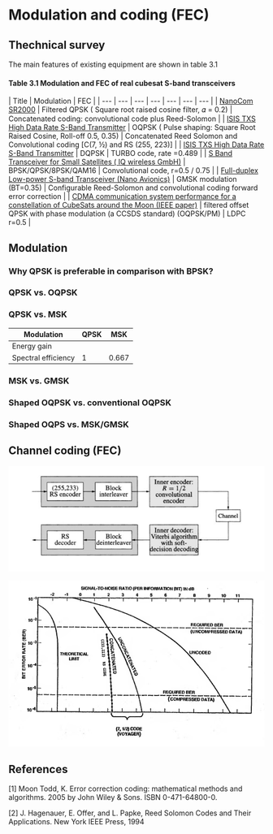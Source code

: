# Modulation and coding \(FEC\)

## Thechnical survey

The main features of existing equipment are shown in table 3.1

#### Table 3.1 Modulation and FEC of real cubesat S-band transceivers

| Title | Modulation | FEC |
| --- | --- | --- | --- | --- | --- | --- |
| [ NanoCom SR2000](https://gomspace.com/UserFiles/Subsystems/datasheet/gs-ds-nanocom-sr2000-10.pdf) | Filtered QPSK \( Square root raised cosine filter, 𝛼 = 0.2\) | Concatenated coding: convolutional code plus Reed-Solomon |
| [ISIS TXS High Data Rate S-Band Transmitter](https://www.cubesatshop.com/product/isis-txs-s-band-transmitter/) | OQPSK \( Pulse shaping: Square Root Raised Cosine, Roll-off 0.5, 0.35\) | Concatenated Reed Solomon and Convolutional coding \[C\(7, ½\) and RS \(255, 223\)\] |
| [ISIS TXS High Data Rate S-Band Transmitter](https://www.cubesatshop.com/product/isis-txs-s-band-transmitter/) | DQPSK | TURBO code, rate =0.489 |
| [S Band Transceiver for Small Satellites \( IQ wireless GmbH\)](http://www.iq-wireless.com/images/pdf/SLINK-Datasheet.pdf) | BPSK/QPSK/8PSK/QAM16 | Convolutional code, r=0.5 / 0.75 |
| [Full-duplex Low-power S-band Transceiver \(Nano Avionics\)](https://n-avionics.com/cubesat-components/communication-systems/cubesat-s-band-transceiver/) | GMSK modulation \(BT=0.35\) | Configurable Reed-Solomon and convolutional coding forward error correction |
| [CDMA communication system performance for a constellation of CubeSats around the Moon \(IEEE paper\)](https://ieeexplore.ieee.org/document/7500710/) | filtered offset QPSK with phase modulation \(a CCSDS standard\) \(OQPSK/PM\) | LDPC r=0.5 |

## Modulation

### Why QPSK is preferable in comparison with BPSK?

### QPSK vs. OQPSK

### QPSK vs. MSK

| Modulation | QPSK | MSK |
| --- | --- | --- |
| Energy gain |  |  |
| Spectral efficiency | 1 | 0.667 |

### MSK vs. GMSK

### Shaped OQPSK vs. conventional OQPSK

### Shaped OQPS vs. MSK/GMSK

## Channel coding \(FEC\)



![ Deep-space concatenated coding system. \[1, p. 433\]](.gitbook/assets/rsc.png)



![Typical performance curves for concatenated and unconcatenated coding systems for the space channel \[2, p.27\]](.gitbook/assets/rsc-2.png)

  


## References

\[1\] Moon Todd, K. Error correction coding: mathematical methods and algorithms. 2005 by John Wiley & Sons. ISBN 0-471-64800-0.

\[2\] J. Hagenauer, E. Offer, and L. Papke, Reed Solomon Codes and Their Applications. New York IEEE Press, 1994

